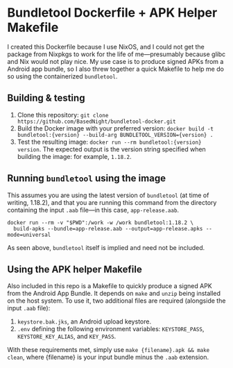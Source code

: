 Bundletool Dockerfile + APK Helper Makefile
=================================
I created this Dockerfile because I use NixOS, and I could not get the package from Nixpkgs to work for the life of me—presumably because glibc and Nix would not play nice. My use case is to produce signed APKs from a Android app bundle, so I also threw together a quick Makefile to help me do so using the containerized `bundletool`.

Building & testing
----------------
1. Clone this repository: `git clone https://github.com/BasedNight/bundletool-docker.git`
2. Build the Docker image with your preferred version: `docker build -t bundletool:{version} --build-arg BUNDLETOOL_VERSION={version} .`
3. Test the resulting image: `docker run --rm bundletool:{version} version`. The expected output is the version string specified when building the image: for example, `1.18.2`.

Running `bundletool` using the image
----------------
This assumes you are using the latest version of `bundletool` (at time of writing, 1.18.2), and that you are running this command from the directory containing the input `.aab` file—in this case, `app-release.aab`.

```
docker run --rm -v "$PWD":/work -w /work bundletool:1.18.2 \
  build-apks --bundle=app-release.aab --output=app-release.apks --mode=universal
```

As seen above, `bundletool` itself is implied and need not be included.

Using the APK helper Makefile
----------------
Also included in this repo is a Makefile to quickly produce a signed APK from the Android App Bundle. It depends on `make` and `unzip` being installed on the host system. To use it, two additional files are required (alongside the input `.aab` file):

1. `keystore.bak.jks`, an Android upload keystore.
2. `.env` defining the following environment variables: `KEYSTORE_PASS`, `KEYSTORE_KEY_ALIAS`, and `KEY_PASS`.

With these requirements met, simply use `make {filename}.apk && make clean`, where {filename} is your input bundle minus the `.aab` extension.
